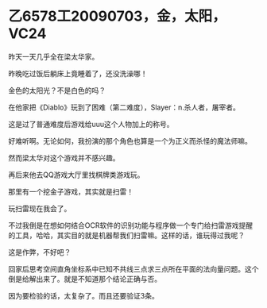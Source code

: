 # 乙6578工20090703，金，太阳，VC24

昨天一天几乎全在梁太华家。

昨晚吃过饭后躺床上竟睡着了，还没洗澡哪！

金色的太阳光？不是白色的吗？

在他家把《Diablo》玩到了困难（第二难度），Slayer：n.杀人者，屠宰者。

这是过了普通难度后游戏给uuu这个人物加上的称号。

好难听啊。无论如何，我扮演的那个角色也算是一个为正义而杀怪的魔法师嘛。

然而梁太华对这个游戏并不感兴趣。

再后来他去QQ游戏大厅里找棋牌类游戏玩。

那里有一个挖金子游戏，其实就是扫雷！

玩扫雷现在我会了。

不过我倒是在想如何结合OCR软件的识别功能与程序做一个专门给扫雷游戏提醒的工具，哈哈，其实目的就是机器帮我们扫雷嘛。这样的话，谁玩得过我呢？

这是作弊，不好吧？

回家后思考空间直角坐标系中已知不共线三点求三点所在平面的法向量问题。这个倒是给解出来了。就是不知道那个结论正确与否。

因为要检验的话，太复杂了。而且还要验证3条。

